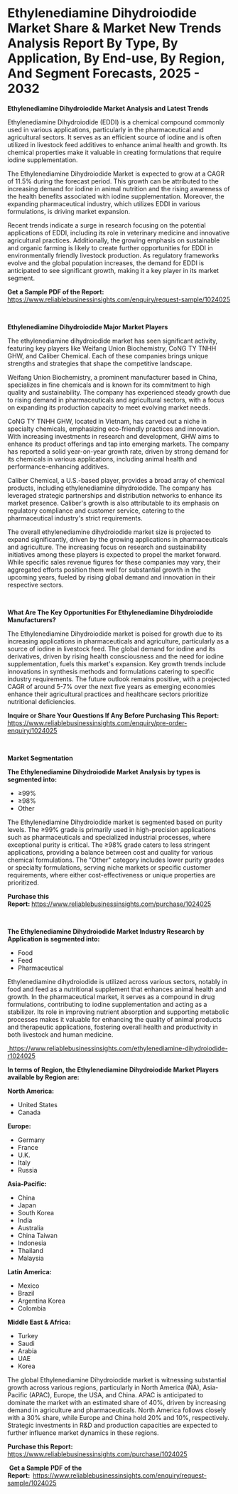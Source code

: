 <p><h1>Ethylenediamine Dihydroiodide Market Share & Market New Trends Analysis Report By Type, By Application, By End-use, By Region, And Segment Forecasts, 2025 - 2032</h1></p><p><strong>Ethylenediamine Dihydroiodide Market Analysis and Latest Trends</strong></p>
<p><p>Ethylenediamine Dihydroiodide (EDDI) is a chemical compound commonly used in various applications, particularly in the pharmaceutical and agricultural sectors. It serves as an efficient source of iodine and is often utilized in livestock feed additives to enhance animal health and growth. Its chemical properties make it valuable in creating formulations that require iodine supplementation.</p><p>The Ethylenediamine Dihydroiodide Market is expected to grow at a CAGR of 11.5% during the forecast period. This growth can be attributed to the increasing demand for iodine in animal nutrition and the rising awareness of the health benefits associated with iodine supplementation. Moreover, the expanding pharmaceutical industry, which utilizes EDDI in various formulations, is driving market expansion. </p><p>Recent trends indicate a surge in research focusing on the potential applications of EDDI, including its role in veterinary medicine and innovative agricultural practices. Additionally, the growing emphasis on sustainable and organic farming is likely to create further opportunities for EDDI in environmentally friendly livestock production. As regulatory frameworks evolve and the global population increases, the demand for EDDI is anticipated to see significant growth, making it a key player in its market segment.</p></p>
<p><strong>Get a Sample PDF of the Report:&nbsp;</strong> <a href="https://www.reliablebusinessinsights.com/enquiry/request-sample/1024025?utm_campaign=2721&utm_medium=2&utm_source=Github&utm_content=ia&utm_term=17042025&utm_id=ethylenediamine-dihydroiodide">https://www.reliablebusinessinsights.com/enquiry/request-sample/1024025</a></p>
<p>&nbsp;</p>
<p><strong>Ethylenediamine Dihydroiodide Major Market Players</strong></p>
<p><p>The ethylenediamine dihydroiodide market has seen significant activity, featuring key players like Weifang Union Biochemistry, CoNG TY TNHH GHW, and Caliber Chemical. Each of these companies brings unique strengths and strategies that shape the competitive landscape.</p><p>Weifang Union Biochemistry, a prominent manufacturer based in China, specializes in fine chemicals and is known for its commitment to high quality and sustainability. The company has experienced steady growth due to rising demand in pharmaceuticals and agricultural sectors, with a focus on expanding its production capacity to meet evolving market needs.</p><p>CoNG TY TNHH GHW, located in Vietnam, has carved out a niche in specialty chemicals, emphasizing eco-friendly practices and innovation. With increasing investments in research and development, GHW aims to enhance its product offerings and tap into emerging markets. The company has reported a solid year-on-year growth rate, driven by strong demand for its chemicals in various applications, including animal health and performance-enhancing additives.</p><p>Caliber Chemical, a U.S.-based player, provides a broad array of chemical products, including ethylenediamine dihydroiodide. The company has leveraged strategic partnerships and distribution networks to enhance its market presence. Caliber's growth is also attributable to its emphasis on regulatory compliance and customer service, catering to the pharmaceutical industry's strict requirements.</p><p>The overall ethylenediamine dihydroiodide market size is projected to expand significantly, driven by the growing applications in pharmaceuticals and agriculture. The increasing focus on research and sustainability initiatives among these players is expected to propel the market forward. While specific sales revenue figures for these companies may vary, their aggregated efforts position them well for substantial growth in the upcoming years, fueled by rising global demand and innovation in their respective sectors.</p></p>
<p>&nbsp;</p>
<p><strong>What Are The Key Opportunities For Ethylenediamine Dihydroiodide Manufacturers?</strong></p>
<p><p>The Ethylenediamine Dihydroiodide market is poised for growth due to its increasing applications in pharmaceuticals and agriculture, particularly as a source of iodine in livestock feed. The global demand for iodine and its derivatives, driven by rising health consciousness and the need for iodine supplementation, fuels this market's expansion. Key growth trends include innovations in synthesis methods and formulations catering to specific industry requirements. The future outlook remains positive, with a projected CAGR of around 5-7% over the next five years as emerging economies enhance their agricultural practices and healthcare sectors prioritize nutritional deficiencies.</p></p>
<p><strong>Inquire or Share Your Questions If Any Before Purchasing This Report:</strong> <a href="https://www.reliablebusinessinsights.com/enquiry/pre-order-enquiry/1024025?utm_campaign=2721&utm_medium=2&utm_source=Github&utm_content=ia&utm_term=17042025&utm_id=ethylenediamine-dihydroiodide">https://www.reliablebusinessinsights.com/enquiry/pre-order-enquiry/1024025</a></p>
<p>&nbsp;</p>
<p><strong>Market Segmentation</strong></p>
<p><strong>The Ethylenediamine Dihydroiodide Market Analysis by types is segmented into:</strong></p>
<p><ul><li>≥99%</li><li>≥98%</li><li>Other</li></ul></p>
<p><p>The Ethylenediamine Dihydroiodide market is segmented based on purity levels. The ≥99% grade is primarily used in high-precision applications such as pharmaceuticals and specialized industrial processes, where exceptional purity is critical. The ≥98% grade caters to less stringent applications, providing a balance between cost and quality for various chemical formulations. The "Other" category includes lower purity grades or specialty formulations, serving niche markets or specific customer requirements, where either cost-effectiveness or unique properties are prioritized.</p></p>
<p><strong>Purchase this Report:&nbsp;</strong><a href="https://www.reliablebusinessinsights.com/purchase/1024025?utm_campaign=2721&utm_medium=2&utm_source=Github&utm_content=ia&utm_term=17042025&utm_id=ethylenediamine-dihydroiodide">https://www.reliablebusinessinsights.com/purchase/1024025</a></p>
<p>&nbsp;</p>
<p><strong>The Ethylenediamine Dihydroiodide Market Industry Research by Application is segmented into:</strong></p>
<p><ul><li>Food</li><li>Feed</li><li>Pharmaceutical</li></ul></p>
<p><p>Ethylenediamine dihydroiodide is utilized across various sectors, notably in food and feed as a nutritional supplement that enhances animal health and growth. In the pharmaceutical market, it serves as a compound in drug formulations, contributing to iodine supplementation and acting as a stabilizer. Its role in improving nutrient absorption and supporting metabolic processes makes it valuable for enhancing the quality of animal products and therapeutic applications, fostering overall health and productivity in both livestock and human medicine.</p></p>
<p><a href="https://www.reliablebusinessinsights.com/ethylenediamine-dihydroiodide-r1024025?utm_campaign=2721&utm_medium=2&utm_source=Github&utm_content=ia&utm_term=17042025&utm_id=ethylenediamine-dihydroiodide">&nbsp;https://www.reliablebusinessinsights.com/ethylenediamine-dihydroiodide-r1024025</a></p>
<p><strong>In terms of Region, the Ethylenediamine Dihydroiodide Market Players available by Region are:</strong></p>
<p>
    <p> <strong> North America: </strong>
        <ul>
            <li>United States</li>
            <li>Canada</li>
        </ul>
        </p> 
    <p> <strong> Europe: </strong>
        <ul>
            <li>Germany</li>
            <li>France</li>
            <li>U.K.</li>
            <li>Italy</li>
            <li>Russia</li>
        </ul>
        </p> 
    <p> <strong> Asia-Pacific: </strong>
        <ul>
            <li>China</li>
            <li>Japan</li>
            <li>South Korea</li>
            <li>India</li>
            <li>Australia</li>
            <li>China Taiwan</li>
            <li>Indonesia</li>
            <li>Thailand</li>
            <li>Malaysia</li>
        </ul>
        </p> 
    <p> <strong> Latin America: </strong>
        <ul>
            <li>Mexico</li>
            <li>Brazil</li>
            <li>Argentina Korea</li>
            <li>Colombia</li>
        </ul>
        </p> 
    <p> <strong> Middle East & Africa: </strong>
        <ul>
            <li>Turkey</li>
            <li>Saudi</li>
            <li>Arabia</li>
            <li>UAE</li>
            <li>Korea</li>
        </ul>
    </p>
    </p>
<p><p>The global Ethylenediamine Dihydroiodide market is witnessing substantial growth across various regions, particularly in North America (NA), Asia-Pacific (APAC), Europe, the USA, and China. APAC is anticipated to dominate the market with an estimated share of 40%, driven by increasing demand in agriculture and pharmaceuticals. North America follows closely with a 30% share, while Europe and China hold 20% and 10%, respectively. Strategic investments in R&D and production capacities are expected to further influence market dynamics in these regions.</p></p>
<p><strong>Purchase this Report: </strong><a href="https://www.reliablebusinessinsights.com/purchase/1024025?utm_campaign=2721&utm_medium=2&utm_source=Github&utm_content=ia&utm_term=17042025&utm_id=ethylenediamine-dihydroiodide">https://www.reliablebusinessinsights.com/purchase/1024025</a></p>
<p>&nbsp;<strong>Get a Sample PDF of the Report:&nbsp;&nbsp;</strong><a href="https://www.reliablebusinessinsights.com/enquiry/request-sample/1024025?utm_campaign=2721&utm_medium=2&utm_source=Github&utm_content=ia&utm_term=17042025&utm_id=ethylenediamine-dihydroiodide">https://www.reliablebusinessinsights.com/enquiry/request-sample/1024025</a></p>
<p><strong></strong></p>
<p><p></p><p></p><p></p></p>